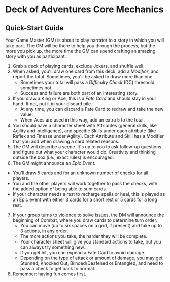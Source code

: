 # Deck of Adventures Core Mechanics

## Quick-Start Guide

Your Game Master (GM) is about to play narrator to a story in which you will take part. The GM will be there to help you through the process, but the more you pick up, the more time the GM can spend crafting an amazing story with you as participant.

1. Grab a deck of playing cards, exclude Jokers, and shuffle well.
2. When asked, you'll draw one card from this deck, add a *Modifier*, and report the total. Sometimes, you'll be asked to draw more than one.
   - Sometimes your total will pass a *Difficulty Check* (DC) threshold, sometimes not.
   - Success and failure are both part of an interesting story.
3. If you draw a King or Ace, this is a *Fate Card* and should stay in your hand. If not, put it in your discard pile.
   - At any time, you can discard a Fate Card to redraw and take the new value.
   - When Aces are used in this way, add an extra 5 to the total.
4. You should have a character sheet with Attributes (general skills, like Agility and Intelligence), and specific Skills under each attribute (like Reflex and Finesse under Agility). Each Attribute and Skill has a Modifier that you add when drawing a card related reasons.
5. The GM will describe a scene. It's up to you to ask follow-up questions and figure out what your character would do. Creativity and thinking outside the box (i.e., exact rules) is encouraged.
6. The GM might announce an *Epic Event*.
  - You'll draw 5 cards and for an unknown number of checks for all players.
  - You and the other players will work together to pass the checks, with the added option of being able to sum cards.
  - If your character needs a rest to recharge spells or heal, this is played as an Epic event with either 3 cards for a short rest or 5 cards for a long rest.
7. If your group turns to violence to solve issues, the DM will announce the beginning of Combat, where you draw cards to determine turn order.
   - You can move (up to six spaces on a grid, if present) and take up to 3 actions, in any order.
   - The more actions you take, the harder they will be complete.
   - Your character sheet will give you standard actions to take, but you can always try something new.
   - If you get hit, you can expend a Fate Card to avoid damage.
   - Depending on the type of attack or amount of damage, you may get Stunned, Knocked Out, Blinded/Deafened or Entangled, and need to pass a check to get back to normal.
8. Remember: having fun comes first.

